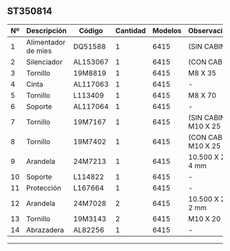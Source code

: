 ## ST350814

| Nº | Descripción | Código | Cantidad | Modelos | Observaciones |
|---|---|---|---|---|---|
| 1 | Alimentador de mies | DQ51588 | 1 | 6415 | (SIN CABINA) |
| 2 | Silenciador | AL153067 | 1 | 6415 | (CON CABINA) |
| 3 | Tornillo | 19M8819 | 1 | 6415 | M8 X 35 |
| 4 | Cinta | AL117063 | 1 | 6415 | - |
| 5 | Tornillo | L113409 | 1 | 6415 | M8 X 70 |
| 6 | Soporte | AL117064 | 1 | 6415 | - |
| 7 | Tornillo | 19M7167 | 1 | 6415 | (SIN CABINA) M10 X 25 |
| 8 | Tornillo | 19M7402 | 1 | 6415 | (CON CABINA) M10 X 25 |
| 9 | Arandela | 24M7213 | 1 | 6415 | 10.500 X 25 X 4 mm |
| 10 | Soporte | L114822 | 1 | 6415 | - |
| 11 | Protección | L167664 | 1 | 6415 | - |
| 12 | Arandela | 24M7028 | 2 | 6415 | 10.500 X 20 X 2 mm |
| 13 | Tornillo | 19M3143 | 2 | 6415 | M10 X 20 |
| 14 | Abrazadera | AL82256 | 1 | 6415 | - |

---

